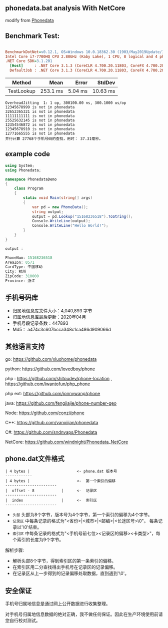 ## phonedata.bat analysis With NetCore

 modify from [Phonedata](https://github.com/sndnvaps/Phonedata)

## Benchmark Test:

``` ini

BenchmarkDotNet=v0.12.1, OS=Windows 10.0.18362.30 (1903/May2019Update/19H1)
Intel Core i7-7700HQ CPU 2.80GHz (Kaby Lake), 1 CPU, 8 logical and 4 physical cores
.NET Core SDK=3.1.201
  [Host]     : .NET Core 3.1.3 (CoreCLR 4.700.20.11803, CoreFX 4.700.20.12001), X64 RyuJIT
  DefaultJob : .NET Core 3.1.3 (CoreCLR 4.700.20.11803, CoreFX 4.700.20.12001), X64 RyuJIT


```
|     Method |     Mean |   Error |   StdDev |
|----------- |---------:|--------:|---------:|
| TestLookup | 253.1 ms | 5.04 ms | 10.63 ms |

```
OverheadJitting  1: 1 op, 300100.00 ns, 300.1000 us/op
12345678999 is not in phonedata
32652365321 is not in phonedata
11111111111 is not in phonedata
25525632145 is not in phonedata
12354546872 is not in phonedata
12345678910 is not in phonedata
12771665555 is not in phonedata
并行计算 27768个手机号码的查找，用时： 37.31毫秒。
```

 
## example code

```csharp
using System;
using Phonedata;

namespace PhonedataDemo
{
    class Program
    {
        static void Main(string[] args)
        {
            var pd = new PhoneData();
            string output;
            output = pd.Lookup("15168236518").ToString();
            Console.WriteLine(output);
            Console.WriteLine("Hello World!");
        }
    }
}

output :

PhoneNum: 15168236518
AreaZon: 0571
CardType: 中国移动
City: 杭州
ZipCode: 310000
Province: 浙江
```

## 手机号码库

- 归属地信息库文件大小：4,040,893 字节
- 归属地信息库最后更新：2020年04月
- 手机号段记录条数：447893 
- Md5： a474c3c607bcca348c1ca486d909066d

## 其他语言支持 

 go: https://github.com/xluohome/phonedata

 python: https://github.com/lovedboy/phone
 
 php :  https://github.com/shitoudev/phone-location , https://github.com/iwantofun/php_phone
 
 php ext: https://github.com/jonnywang/phone
 
 java: https://github.com/fengjiajie/phone-number-geo
 
 Node: https://github.com/conzi/phone
 
 C++: https://github.com/yanxijian/phonedata
 
 C#: https://github.com/sndnvaps/Phonedata

 NetCore: https://github.com/windnight/Phonedata_NetCore
  

## phone.dat文件格式

```
| 4 bytes |                     <- phone.dat 版本号
------------
| 4 bytes |                     <-  第一个索引的偏移
-----------------------
|  offset - 8            |      <-  记录区
-----------------------
|  index                 |      <-  索引区
-----------------------

```

* `头部` 头部为8个字节，版本号为4个字节，第一个索引的偏移为4个字节。
* `记录区` 中每条记录的格式为"\<省份\>|\<城市\>|\<邮编\>|\<长途区号\>\0"。 每条记录以'\0'结束。  
* `索引区` 中每条记录的格式为"<手机号前七位><记录区的偏移><卡类型>"，每个索引的长度为9个字节。

解析步骤:

 * 解析头部8个字节，得到索引区的第一条索引的偏移。
 * 在索引区用二分查找得出手机号在记录区的记录偏移。
 * 在记录区从上一步得到的记录偏移处取数据，直到遇到'\0'。


 ## 安全保证

手机号归属地信息是通过网上公开数据进行收集整理。

对手机号归属地信息数据的绝对正确，我不做任何保证。因此在生产环境使用前请您自行校对测试。

